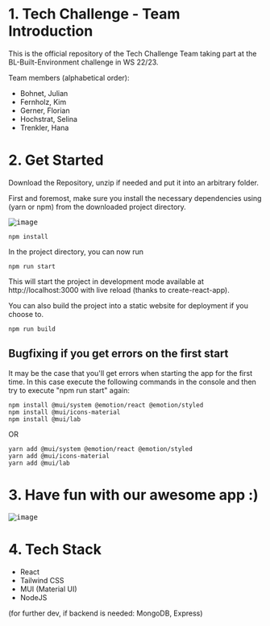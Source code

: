 # 1. Tech Challenge - Team Introduction
This is the official repository of the Tech Challenge Team taking part at the BL-Built-Environment challenge in WS 22/23.

Team members (alphabetical order):
- Bohnet, Julian
- Fernholz, Kim 
- Gerner, Florian 
- Hochstrat, Selina
- Trenkler, Hana

# 2. Get Started

Download the Repository, unzip if needed and put it into an arbitrary folder.

First and foremost, make sure you install the necessary dependencies using (yarn or npm) from the downloaded project directory.

<kbd>![image](https://user-images.githubusercontent.com/98221345/210360070-323d43ad-c938-4673-8eb4-302d27946c02.png)</kbd>


```
npm install
```

In the project directory, you can now run

```
npm run start
```

This will start the project in development mode available at http://localhost:3000 with live reload (thanks to create-react-app).

You can also build the project into a static website for deployment if you choose to.

```
npm run build
```

## Bugfixing if you get errors on the first start
It may be the case that you'll get errors when starting the app for the first time. In this case execute the following commands in the console and then try to execute "npm run start" again:
```
npm install @mui/system @emotion/react @emotion/styled
npm install @mui/icons-material
npm install @mui/lab
```

OR

```
yarn add @mui/system @emotion/react @emotion/styled
yarn add @mui/icons-material
yarn add @mui/lab
```

# 3. Have fun with our awesome app :)

<kbd>![image](https://user-images.githubusercontent.com/98221345/210361652-2439198d-b7be-4436-b3c5-b76b72bc19c0.png)</kbd>


# 4. Tech Stack
- React
- Tailwind CSS 
- MUI (Material UI)
- NodeJS

(for further dev, if backend is needed: MongoDB, Express)
